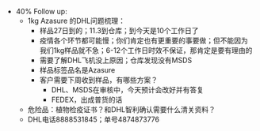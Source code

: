 - 40% Follow up:
	- 1kg Azasure 的DHL问题梳理：
		- 样品27日到的；11.3到仓库；到今天是10个工作日了
		- 疫情各个环节都可能慢；你们肯定也有更重要的事要做；但不能因为我们1kg样品就不急；6-12个工作日时效不保证，那肯定是要有理由的
		- 需要了解DHL飞机没上原因；仓库发现没有MSDS
		- 样品标签品名是Azasure
		- 客户需要下周收到样品，有哪些方案？
			- DHL、MSDS在审核中，今天预计会改好并有答复
			- FEDEX，出成普货的话
	- 危险品：植物检疫证书？和DHL智利确认需要什么清关资料？
	- DHL电话8888531845；单号4874873776